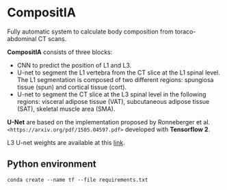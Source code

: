 # CompositIA

Fully automatic system to calculate body composition from toraco-abdominal CT scans.

**CompositIA** consists of three blocks:

* CNN to predict the position of L1 and L3.
* U-net to segment the L1 vertebra from the CT slice at the L1 spinal level. The L1 segmentation is composed of two different regions: spungiosa tissue (spun) and cortical tissue (cort).
* U-net to segment the CT slice at the L3 spinal level in the following regions: visceral adipose tissue (VAT), subcutaneous adipose tissue (SAT), skeletal muscle area (SMA).

**U-Net** are based on the implementation proposed by Ronneberger et al. `<https://arxiv.org/pdf/1505.04597.pdf>` developed with **Tensorflow 2**. 

L3 U-net weights are available at this [link](https://drive.google.com/file/d/1wUEumfrXRGFBlY6pT9z1NB1Eg9_Ni2UT/view?usp=share_link).

## Python environment

```
conda create --name tf --file requirements.txt
```
